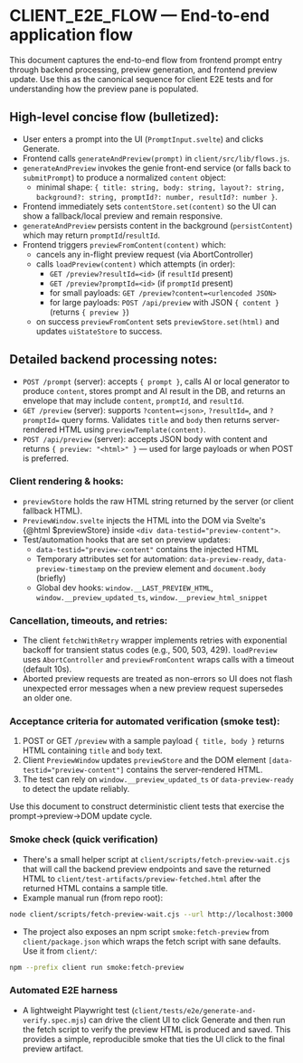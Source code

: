 # CLIENT_E2E_FLOW — End-to-end application flow

This document captures the end-to-end flow from frontend prompt entry through backend processing, preview generation, and frontend preview update. Use this as the canonical sequence for client E2E tests and for understanding how the preview pane is populated.

## High-level concise flow (bulletized):

- User enters a prompt into the UI (`PromptInput.svelte`) and clicks Generate.
- Frontend calls `generateAndPreview(prompt)` in `client/src/lib/flows.js`.
- `generateAndPreview` invokes the genie front-end service (or falls back to `submitPrompt`) to produce a normalized `content` object:
  - minimal shape: `{ title: string, body: string, layout?: string, background?: string, promptId?: number, resultId?: number }`.
- Frontend immediately sets `contentStore.set(content)` so the UI can show a fallback/local preview and remain responsive.
- `generateAndPreview` persists content in the background (`persistContent`) which may return `promptId`/`resultId`.
- Frontend triggers `previewFromContent(content)` which:
  - cancels any in-flight preview request (via AbortController)
  - calls `loadPreview(content)` which attempts (in order):
    - `GET /preview?resultId=<id>` (if `resultId` present)
    - `GET /preview?promptId=<id>` (if `promptId` present)
    - for small payloads: `GET /preview?content=<urlencoded JSON>`
    - for large payloads: `POST /api/preview` with JSON `{ content }` (returns `{ preview }`)
  - on success `previewFromContent` sets `previewStore.set(html)` and updates `uiStateStore` to success.

## Detailed backend processing notes:

- `POST /prompt` (server): accepts `{ prompt }`, calls AI or local generator to produce `content`, stores prompt and AI result in the DB, and returns an envelope that may include `content`, `promptId`, and `resultId`.
- `GET /preview` (server): supports `?content=<json>`, `?resultId=`, and `?promptId=` query forms. Validates `title` and `body` then returns server-rendered HTML using `previewTemplate(content)`.
- `POST /api/preview` (server): accepts JSON body with content and returns `{ preview: "<html>" }` — used for large payloads or when POST is preferred.

### Client rendering & hooks:

- `previewStore` holds the raw HTML string returned by the server (or client fallback HTML).
- `PreviewWindow.svelte` injects the HTML into the DOM via Svelte's {@html $previewStore} inside `<div data-testid="preview-content">`.
- Test/automation hooks that are set on preview updates:
  - `data-testid="preview-content"` contains the injected HTML
  - Temporary attributes set for automation: `data-preview-ready`, `data-preview-timestamp` on the preview element and `document.body` (briefly)
  - Global dev hooks: `window.__LAST_PREVIEW_HTML`, `window.__preview_updated_ts`, `window.__preview_html_snippet`

### Cancellation, timeouts, and retries:

- The client `fetchWithRetry` wrapper implements retries with exponential backoff for transient status codes (e.g., 500, 503, 429). `loadPreview` uses `AbortController` and `previewFromContent` wraps calls with a timeout (default 10s).
- Aborted preview requests are treated as non-errors so UI does not flash unexpected error messages when a new preview request supersedes an older one.

### Acceptance criteria for automated verification (smoke test):

1. POST or GET `/preview` with a sample payload `{ title, body }` returns HTML containing `title` and `body` text.
2. Client `PreviewWindow` updates `previewStore` and the DOM element `[data-testid="preview-content"]` contains the server-rendered HTML.
3. The test can rely on `window.__preview_updated_ts` or `data-preview-ready` to detect the update reliably.

Use this document to construct deterministic client tests that exercise the prompt→preview→DOM update cycle.

### Smoke check (quick verification)

- There's a small helper script at `client/scripts/fetch-preview-wait.cjs` that will call the backend preview endpoints and save the returned HTML to `client/test-artifacts/preview-fetched.html` after the returned HTML contains a sample title.
- Example manual run (from repo root):

```bash
node client/scripts/fetch-preview-wait.cjs --url http://localhost:3000 --out client/test-artifacts/preview-fetched.html --retries 6 --interval 1500
```

- The project also exposes an npm script `smoke:fetch-preview` from `client/package.json` which wraps the fetch script with sane defaults. Use it from `client/`:

```bash
npm --prefix client run smoke:fetch-preview
```

### Automated E2E harness

- A lightweight Playwright test (`client/tests/e2e/generate-and-verify.spec.mjs`) can drive the client UI to click Generate and then run the fetch script to verify the preview HTML is produced and saved. This provides a simple, reproducible smoke that ties the UI click to the final preview artifact.
